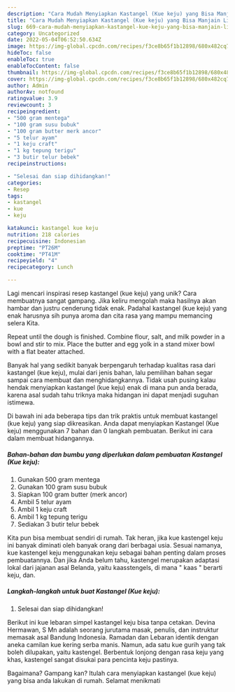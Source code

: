 ```yaml
---
description: "Cara Mudah Menyiapkan Kastangel (Kue keju) yang Bisa Manjain Lidah"
title: "Cara Mudah Menyiapkan Kastangel (Kue keju) yang Bisa Manjain Lidah"
slug: 669-cara-mudah-menyiapkan-kastangel-kue-keju-yang-bisa-manjain-lidah
category: Uncategorized
date: 2022-05-04T06:52:50.634Z
image: https://img-global.cpcdn.com/recipes/f3ce8b65f1b12898/680x482cq70/kastangel-kue-keju-foto-resep-utama.jpg
hideToc: false
enableToc: true
enableTocContent: false
thumbnail: https://img-global.cpcdn.com/recipes/f3ce8b65f1b12898/680x482cq70/kastangel-kue-keju-foto-resep-utama.jpg
cover: https://img-global.cpcdn.com/recipes/f3ce8b65f1b12898/680x482cq70/kastangel-kue-keju-foto-resep-utama.jpg
author: Admin
authorAv: notfound
ratingvalue: 3.9
reviewcount: 3
recipeingredient:
- "500 gram mentega"
- "100 gram susu bubuk"
- "100 gram butter merk ancor"
- "5 telur ayam"
- "1 keju craft"
- "1 kg tepung terigu"
- "3 butir telur bebek"
recipeinstructions:

- "Selesai dan siap dihidangkan!"
categories:
- Resep
tags:
- kastangel
- kue
- keju

katakunci: kastangel kue keju 
nutrition: 218 calories
recipecuisine: Indonesian
preptime: "PT26M"
cooktime: "PT41M"
recipeyield: "4"
recipecategory: Lunch

---
```





Lagi mencari inspirasi resep kastangel (kue keju) yang unik? Cara membuatnya sangat gampang. Jika keliru mengolah maka hasilnya akan hambar dan justru cenderung tidak enak. Padahal kastangel (kue keju) yang enak harusnya sih punya aroma dan cita rasa yang mampu memancing selera Kita.





Repeat until the dough is finished. Combine flour, salt, and milk powder in a bowl and stir to mix. Place the butter and egg yolk in a stand mixer bowl with a flat beater attached.

Banyak hal yang sedikit banyak berpengaruh terhadap kualitas rasa dari kastangel (kue keju), mulai dari jenis bahan, lalu pemilihan bahan segar sampai cara membuat dan menghidangkannya. Tidak usah pusing kalau hendak menyiapkan kastangel (kue keju) enak di mana pun anda berada, karena asal sudah tahu triknya maka hidangan ini dapat menjadi suguhan istimewa.






Di bawah ini ada beberapa tips dan trik praktis untuk membuat kastangel (kue keju) yang siap dikreasikan. Anda dapat menyiapkan Kastangel (Kue keju) menggunakan 7 bahan dan 0 langkah pembuatan. Berikut ini cara dalam membuat hidangannya.

<!--inarticleads1-->

##### Bahan-bahan dan bumbu yang diperlukan dalam pembuatan Kastangel (Kue keju):

1. Gunakan 500 gram mentega
1. Gunakan 100 gram susu bubuk
1. Siapkan 100 gram butter (merk ancor)
1. Ambil 5 telur ayam
1. Ambil 1 keju craft
1. Ambil 1 kg tepung terigu
1. Sediakan 3 butir telur bebek


Kita pun bisa membuat sendiri di rumah. Tak heran, jika kue kastengel keju ini banyak diminati oleh banyak orang dari berbagai usia. Sesuai namanya, kue kastengel keju menggunakan keju sebagai bahan penting dalam proses pembuatannya. Dan jika Anda belum tahu, kastengel merupakan adaptasi lokal dari jajanan asal Belanda, yaitu kaasstengels, di mana &#34; kaas &#34; berarti keju, dan. 

<!--inarticleads2-->

##### Langkah-langkah untuk buat Kastangel (Kue keju):


1. Selesai dan siap dihidangkan!

Berikut ini kue lebaran simpel kastangel keju bisa tanpa cetakan. Devina Hermawan, S Mn adalah seorang jurutama masak, penulis, dan instruktur memasak asal Bandung Indonesia. Ramadan dan Lebaran identik dengan aneka camilan kue kering serba manis. Namun, ada satu kue gurih yang tak boleh dilupakan, yaitu kastengel. Berbentuk lonjong dengan rasa keju yang khas, kastengel sangat disukai para pencinta keju pastinya. 

Bagaimana? Gampang kan? Itulah cara menyiapkan kastangel (kue keju) yang bisa anda lakukan di rumah. Selamat menikmati
